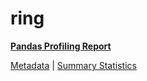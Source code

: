 # ring

[**Pandas Profiling Report**](../docs_sources/profile/ring.html)

[Metadata](metadata.yaml) | [Summary Statistics](summary_stats.csv)

